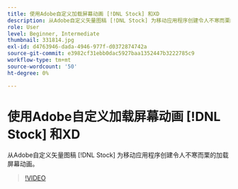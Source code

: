 ```yaml
---
title: 使用Adobe自定义加载屏幕动画 [!DNL Stock] 和XD
description: 从Adobe自定义矢量图稿 [!DNL Stock] 为移动应用程序创建令人不寒而栗的加载屏幕动画
role: User
level: Beginner, Intermediate
thumbnail: 331814.jpg
exl-id: d4763946-dada-4946-977f-d0372874742a
source-git-commit: e3982cf31ebb0dac5927baa1352447b3222785c9
workflow-type: tm+mt
source-wordcount: '50'
ht-degree: 0%

---
```


# 使用Adobe自定义加载屏幕动画 [!DNL Stock] 和XD

从Adobe自定义矢量图稿 [!DNL Stock] 为移动应用程序创建令人不寒而栗的加载屏幕动画。

>[!VIDEO](https://video.tv.adobe.com/v/331814?hidetitle=true)
